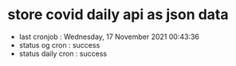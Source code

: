 # store covid daily api as json data

- last cronjob : Wednesday, 17 November 2021 00:43:36
- status og cron : success
- status daily cron : success
      
      